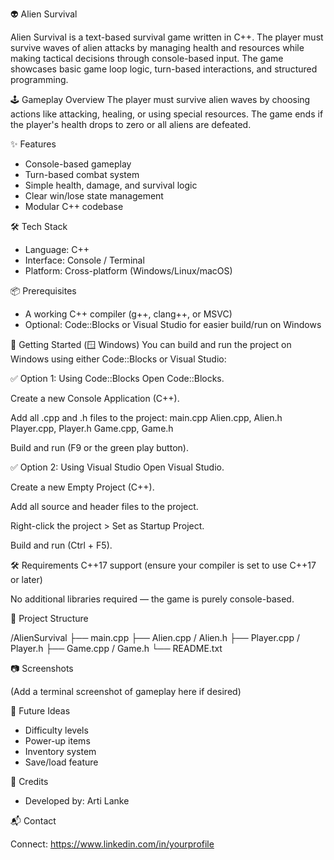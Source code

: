 👽 Alien Survival

Alien Survival is a text-based survival game written in C++. The player must survive waves of alien attacks by managing health and resources while making tactical decisions through console-based input. The game showcases basic game loop logic, turn-based interactions, and structured programming.

🕹️ Gameplay Overview
The player must survive alien waves by choosing actions like attacking, healing, or using special resources. The game ends if the player's health drops to zero or all aliens are defeated.

✨ Features

- Console-based gameplay
- Turn-based combat system
- Simple health, damage, and survival logic
- Clear win/lose state management
- Modular C++ codebase

🛠️ Tech Stack

- Language: C++
- Interface: Console / Terminal
- Platform: Cross-platform (Windows/Linux/macOS)

📦 Prerequisites

- A working C++ compiler (g++, clang++, or MSVC)
- Optional: Code::Blocks or Visual Studio for easier build/run on Windows

🚀 Getting Started (🪟 Windows)
You can build and run the project on Windows using either Code::Blocks or Visual Studio:

✅ Option 1: Using Code::Blocks
Open Code::Blocks.

Create a new Console Application (C++).

Add all .cpp and .h files to the project:
main.cpp
Alien.cpp, Alien.h
Player.cpp, Player.h
Game.cpp, Game.h

Build and run (F9 or the green play button).

✅ Option 2: Using Visual Studio
Open Visual Studio.

Create a new Empty Project (C++).

Add all source and header files to the project.

Right-click the project > Set as Startup Project.

Build and run (Ctrl + F5).

🛠 Requirements
C++17 support (ensure your compiler is set to use C++17 or later)

No additional libraries required — the game is purely console-based.

📁 Project Structure

/AlienSurvival
├── main.cpp
├── Alien.cpp / Alien.h
├── Player.cpp / Player.h
├── Game.cpp / Game.h
└── README.txt

📷 Screenshots

(Add a terminal screenshot of gameplay here if desired)

🧠 Future Ideas

- Difficulty levels
- Power-up items
- Inventory system
- Save/load feature

🙌 Credits

- Developed by: Arti Lanke

📬 Contact

Connect: https://www.linkedin.com/in/yourprofile
